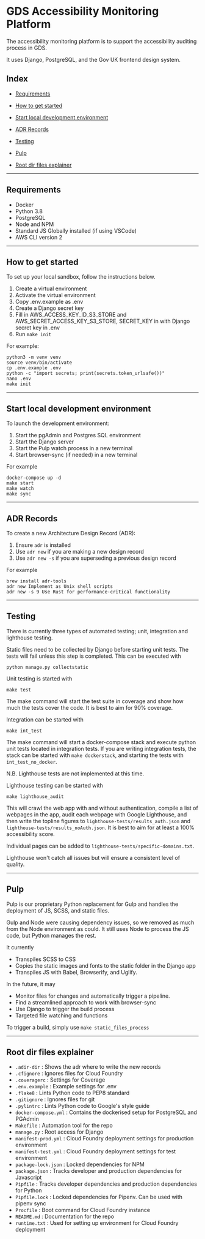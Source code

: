 # GDS Accessibility Monitoring Platform

The accessibility monitoring platform is to support the accessibility auditing process in GDS.

It uses Django, PostgreSQL, and the Gov UK frontend design system.

## Index

- [Requirements](#Requirements)

- [How to get started](#How-to-get-started)

- [Start local development environment](#Start-local-development-environment)

- [ADR Records](#ADR-Records)

- [Testing](#Testing)

- [Pulp](#Pulp)

- [Root dir files explainer](#Root-dir-files-explainer)

---
## Requirements

- Docker
- Python 3.8
- PostgreSQL
- Node and NPM
- Standard JS Globally installed (if using VSCode)
- AWS CLI version 2

---
## How to get started

To set up your local sandbox, follow the instructions below.

1. Create a virtual environment
2. Activate the virtual environment
3. Copy .env.example as .env
4. Create a Django secret key
5. Fill in AWS_ACCESS_KEY_ID_S3_STORE and AWS_SECRET_ACCESS_KEY_S3_STORE, SECRET_KEY in with Django secret key in .env
6. Run `make init`

For example:

```
python3 -m venv venv
source venv/bin/activate
cp .env.example .env
python -c "import secrets; print(secrets.token_urlsafe())"
nano .env
make init
```
---
## Start local development environment

To launch the development environment:

1. Start the pgAdmin and Postgres SQL environment
2. Start the Django server
3. Start the Pulp watch process in a new terminal
4. Start browser-sync (if needed) in a new terminal

For example

```
docker-compose up -d
make start
make watch
make sync
```
---
## ADR Records

To create a new Architecture Design Record (ADR):

1. Ensure `adr` is installed
2. Use `adr new` if you are making a new design record
3. Use `adr new -s` if you are superseding a previous design record

For example

```
brew install adr-tools
adr new Implement as Unix shell scripts
adr new -s 9 Use Rust for performance-critical functionality
```
---
## Testing

There is currently three types of automated testing; unit, integration and lighthouse testing.

Static files need to be collected by Django before starting unit tests. The tests will fail unless this step is completed. This can be executed with

```
python manage.py collectstatic
```

Unit testing is started with

```
make test
```

The make command will start the test suite in coverage and show how much the tests cover the code. It is best to aim for 90% coverage.

Integration can be started with

```
make int_test
```

The make command will start a docker-compose stack and execute python unit tests located in integration tests. If you are writing integration tests, the stack can be started with `make dockerstack`, and starting the tests with `int_test_no_docker`.

N.B. Lighthouse tests are not implemented at this time.

Lighthouse testing can be started with

```
make lighthouse_audit
```

This will crawl the web app with and without authentication, compile a list of webpages in the app, audit each webpage with Google Lighthouse, and then write the topline figures to `lighthouse-tests/results_auth.json` and `lighthouse-tests/results_noAuth.json`. It is best to aim for at least a 100% accessibility score.

Individual pages can be added to `lighthouse-tests/specific-domains.txt`.

Lighthouse won't catch all issues but will ensure a consistent level of quality.

---

## Pulp

Pulp is our proprietary Python replacement for Gulp and handles the deployment of JS, SCSS, and static files.

Gulp and Node were causing dependency issues, so we removed as much from the Node environment as could. It still uses Node to process the JS code, but Python manages the rest.

It currently
- Transpiles SCSS to CSS
- Copies the static images and fonts to the static folder in the Django app
- Transpiles JS with Babel, Browserify, and Uglify.

In the future, it may
- Monitor files for changes and automatically trigger a pipeline.
- Find a streamlined approach to work with browser-sync
- Use Django to trigger the build process
- Targeted file watching and functions

To trigger a build, simply use `make static_files_process`

---
## Root dir files explainer

- `.adir-dir` : Shows the adr where to write the new records
- `.cfignore` : Ignores files for Cloud Foundry
- `.coveragerc` : Settings for Coverage
- `.env.example` : Example settings for .env
- `.flake8` : Lints Python code to PEP8 standard
- `.gitignore` : Ignores files for git
- `.pylintrc` : Lints Python code to Google's style guide
- `docker-compose.yml` : Contains the dockerised setup for PostgreSQL and PGAdmin
- `Makefile` : Automation tool for the repo
- `manage.py` : Root access for Django
- `manifest-prod.yml` : Cloud Foundry deployment settings for production environment
- `manifest-test.yml` : Cloud Foundry deployment settings for test environment
- `package-lock.json` : Locked dependencies for NPM
- `package.json` : Tracks developer and production dependencies for Javascript
- `Pipfile` : Tracks developer dependencies and production dependencies for Python
- `Pipfile.lock` : Locked dependencies for Pipenv. Can be used with pipenv sync
- `Procfile` : Boot command for Cloud Foundry instance
- `README.md` : Documentation for the repo
- `runtime.txt` : Used for setting up environment for Cloud Foundry deployment